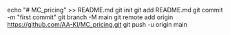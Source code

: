 echo "# MC_pricing" >> README.md
git init
git add README.md
git commit -m "first commit"
git branch -M main
git remote add origin https://github.com/AA-Kl/MC_pricing.git
git push -u origin main

